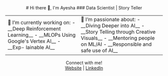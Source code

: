 <div align="center">
# Hi there 👋, I'm Ayesha
### Data Scientist | Story Teller
</div>

<table >
<tr>
  <td>🔭 I’m currently working on:
  - __Deep Reinforcement Learning__ 
  - __MLOPs Using Google's Vertex AI__
  - __Exp- lainable AI__ </td>

<td>🌱 I’m passionate about: 
- __Diving Deeper into AI__ 
- __Story Telling through Creative Visuals__ 
- __Mentoring people on ML/AI
  - __Responsible and safe use of AI__ </td>
</tr>
</table>
  
<div align="center">
  Connect with me!<br>
  <a href="https://ayeshanasim.github.io">Website</a> | <a href="https://www.linkedin.com/in/ayesha-nasim-b31819b5/">LinkedIn</a>
</div>
